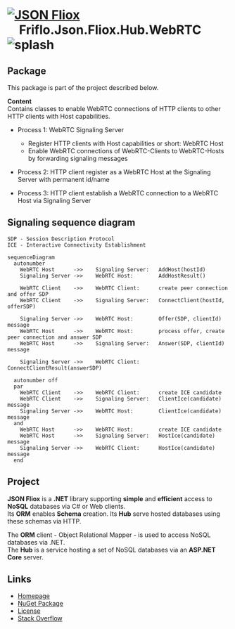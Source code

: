 # [![JSON Fliox](https://raw.githubusercontent.com/friflo/Friflo.Json.Fliox/main/docs/images/Json-Fliox.svg)](https://github.com/friflo/Friflo.Json.Fliox)    **Friflo.Json.Fliox.Hub.WebRTC** ![splash](https://raw.githubusercontent.com/friflo/Friflo.Json.Fliox/main/docs/images/paint-splatter.svg)

## Package

This package is part of the project described below.

**Content**  
Contains classes to enable WebRTC connections of HTTP clients to other HTTP clients with Host capabilities.

* Process 1: WebRTC Signaling Server
  - Register HTTP clients with Host capabilities or short: WebRTC Host
  - Enable WebRTC connections of WebRTC-Clients to WebRTC-Hosts by forwarding signaling messages

* Process 2: HTTP client register as a WebRTC Host at the Signaling Server with permanent id/name

* Process 3: HTTP client establish a WebRTC connection to a WebRTC Host via Signaling Server

## Signaling sequence diagram
```
SDP - Session Description Protocol  
ICE - Interactive Connectivity Establishment  
```
``` mermaid
sequenceDiagram
  autonumber
    WebRTC Host      ->>    Signaling Server:   AddHost(hostId)
    Signaling Server ->>    WebRTC Host:        AddHostResult()

    WebRTC Client    ->>    WebRTC Client:      create peer connection and offer SDP
    WebRTC Client    ->>    Signaling Server:   ConnectClient(hostId, offerSDP)

    Signaling Server ->>    WebRTC Host:        Offer(SDP, clientId) message
    WebRTC Host      ->>    WebRTC Host:        process offer, create peer connection and answer SDP
    WebRTC Host      ->>    Signaling Server:   Answer(SDP, clientId) message

    Signaling Server ->>    WebRTC Client:      ConnectClientResult(answerSDP)

  autonumber off
  par
    WebRTC Client    ->>    WebRTC Client:      create ICE candidate
    WebRTC Client    ->>    Signaling Server:   ClientIce(candidate) message
    Signaling Server ->>    WebRTC Host:        ClientIce(candidate) message
  and
    WebRTC Host      ->>    WebRTC Host:        create ICE candidate
    WebRTC Host      ->>    Signaling Server:   HostIce(candidate) message
    Signaling Server ->>    WebRTC Client:      HostIce(candidate) message
  end

``` 



## Project

**JSON Fliox** is a **.NET** library supporting **simple** and **efficient** access to **NoSQL** databases via C# or Web clients.  
Its **ORM** enables **Schema** creation. Its **Hub** serve hosted databases using these schemas via HTTP.

The **ORM** client - Object Relational Mapper - is used to access NoSQL databases via .NET.  
The **Hub** is a service hosting a set of NoSQL databases via an **ASP.NET Core** server.


## Links

- [Homepage](https://github.com/friflo/Friflo.Json.Fliox)
- [NuGet Package](https://www.nuget.org/packages/Friflo.Json.Fliox.Hub.GraphQL)
- [License](https://github.com/friflo/Friflo.Json.Fliox/blob/main/LICENSE)
- [Stack Overflow](https://stackoverflow.com/questions/tagged/fliox)